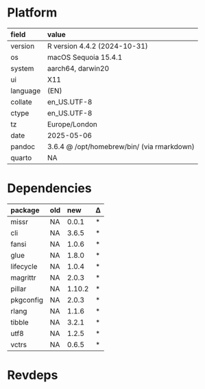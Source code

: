 # Platform

|field    |value                                      |
|:--------|:------------------------------------------|
|version  |R version 4.4.2 (2024-10-31)               |
|os       |macOS Sequoia 15.4.1                       |
|system   |aarch64, darwin20                          |
|ui       |X11                                        |
|language |(EN)                                       |
|collate  |en_US.UTF-8                                |
|ctype    |en_US.UTF-8                                |
|tz       |Europe/London                              |
|date     |2025-05-06                                 |
|pandoc   |3.6.4 @ /opt/homebrew/bin/ (via rmarkdown) |
|quarto   |NA                                         |

# Dependencies

|package   |old |new    |Δ  |
|:---------|:---|:------|:--|
|missr     |NA  |0.0.1  |*  |
|cli       |NA  |3.6.5  |*  |
|fansi     |NA  |1.0.6  |*  |
|glue      |NA  |1.8.0  |*  |
|lifecycle |NA  |1.0.4  |*  |
|magrittr  |NA  |2.0.3  |*  |
|pillar    |NA  |1.10.2 |*  |
|pkgconfig |NA  |2.0.3  |*  |
|rlang     |NA  |1.1.6  |*  |
|tibble    |NA  |3.2.1  |*  |
|utf8      |NA  |1.2.5  |*  |
|vctrs     |NA  |0.6.5  |*  |

# Revdeps

